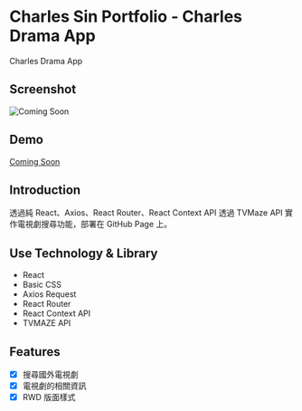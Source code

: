 # Charles Sin Portfolio - Charles Drama App

Charles Drama App

## Screenshot

![Coming Soon]()

## Demo

[Coming Soon]()

## Introduction

透過純 React、Axios、React Router、React Context API 透過 TVMaze API 實作電視劇搜尋功能，部署在 GitHub Page 上。

## Use Technology & Library

- React
- Basic CSS
- Axios Request
- React Router
- React Context API
- TVMAZE API

## Features

- [x] 搜尋國外電視劇
- [x] 電視劇的相關資訊
- [x] RWD 版面樣式
